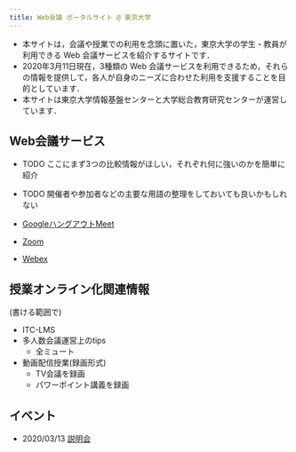 ```yaml
---
title: Web会議 ポータルサイト @ 東京大学
---
```


* 本サイトは，会議や授業での利用を念頭に置いた，東京大学の学生・教員が利用できる Web 会議サービスを紹介するサイトです．
* 2020年3月11日現在，3種類の Web 会議サービスを利用できるため，それらの情報を提供して，各人が自身のニーズに合わせた利用を支援することを目的としています．
* 本サイトは東京大学情報基盤センターと大学総合教育研究センターが運営しています．


Web会議サービス
---------------------------

* TODO ここにまず3つの比較情報がほしい，それぞれ何に強いのかを簡単に紹介
* TODO 開催者や参加者などの主要な用語の整理をしておいても良いかもしれない

* <a href="google_hangouts_meet/">GoogleハングアウトMeet</a>
* <a href="zoom/">Zoom</a>
* <a href="webex/">Webex</a>

授業オンライン化関連情報
---------------------------

(書ける範囲で)

* ITC-LMS
* 多人数会議運営上のtips
  * 全ミュート
* 動画配信授業(録画形式)
  * TV会議を録画
  * パワーポイント講義を録画

イベント
---------------------------

* 2020/03/13 [説明会](events/2020-03-13/)
